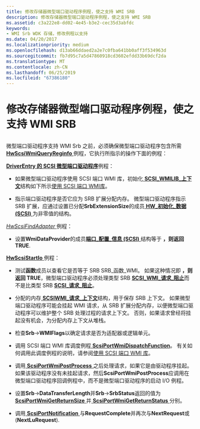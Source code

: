 ```yaml
---
title: 修改存储器微型端口驱动程序例程，使之支持 WMI SRB
description: 修改存储器微型端口驱动程序例程，使之支持 WMI SRB
ms.assetid: c3a222e8-dd02-4e45-b3e2-cec35d3abfdc
keywords:
- WMI Srb WDK 存储，修改例程以支持
ms.date: 04/20/2017
ms.localizationpriority: medium
ms.openlocfilehash: d13ab66ddaed2a2e7c0fba641bb0aff3f534963d
ms.sourcegitcommit: fb7d95c7a5d47860918cd3602efdd33b69dcf2da
ms.translationtype: MT
ms.contentlocale: zh-CN
ms.lasthandoff: 06/25/2019
ms.locfileid: "67386180"
---
```

# <a name="modifying-storage-miniport-driver-routines-to-support-wmi-srbs"></a>修改存储器微型端口驱动程序例程，使之支持 WMI SRB


## <span id="ddk_modifying_storage_miniport_driver_routines_to_support_wmi_srbs_kg"></span><span id="DDK_MODIFYING_STORAGE_MINIPORT_DRIVER_ROUTINES_TO_SUPPORT_WMI_SRBS_KG"></span>


微型端口驱动程序支持 WMI Srb 之前，必须确保微型端口驱动程序包含所需[ **HwScsiWmiQueryReginfo** ](https://docs.microsoft.com/windows-hardware/drivers/ddi/content/scsiwmi/nc-scsiwmi-pscsiwmi_query_reginfo)例程，它执行所指示的操作下面的例程：

[ **DriverEntry 的 SCSI 微型端口驱动程序**](https://docs.microsoft.com/windows-hardware/drivers/ddi/content/index)例程：

-   如果微型端口驱动程序使用 SCSI 端口 WMI 库，初始化[ **SCSI\_WMILIB\_上下文**](https://docs.microsoft.com/windows-hardware/drivers/ddi/content/scsiwmi/ns-scsiwmi-_scsiwmilib_context)结构如下所示[使用 SCSI 端口 WMI库](using-the-scsi-port-wmi-library.md)。

-   指示端口驱动程序是否它应为 SRB 扩展分配内存。 微型端口驱动程序指示 SRB 扩展，应通过设置已分配**SrbExtensionSize**的成员[ **HW\_初始化\_数据 (SCSI)** ](https://docs.microsoft.com/windows-hardware/drivers/ddi/content/srb/ns-srb-_hw_initialization_data)为非零值的结构。

[ *HwScsiFindAdapter* ](https://docs.microsoft.com/previous-versions/windows/hardware/drivers/ff557300(v=vs.85))例程：

-   设置**WmiDataProvider**的成员[**端口\_配置\_信息 (SCSI)** ](https://docs.microsoft.com/windows-hardware/drivers/ddi/content/srb/ns-srb-_port_configuration_information)结构等于 **，则返回 TRUE**.

[ **HwScsiStartIo** ](https://docs.microsoft.com/previous-versions/windows/hardware/drivers/ff557323(v=vs.85))例程：

-   测试**函数**成员以查看它是否等于 SRB SRB\_函数\_WMI。 如果这种情况即 **，则返回 TRUE**，微型端口驱动程序必须处理类型 SRB [ **SCSI\_WMI\_请求\_阻止**](https://docs.microsoft.com/windows-hardware/drivers/ddi/content/srb/ns-srb-_scsi_wmi_request_block)而不是比类型 SRB [ **SCSI\_请求\_阻止**](https://docs.microsoft.com/windows-hardware/drivers/ddi/content/srb/ns-srb-_scsi_request_block)。

-   分配的内存[ **SCSIWMI\_请求\_上下文**](https://docs.microsoft.com/windows-hardware/drivers/ddi/content/scsiwmi/ns-scsiwmi-scsiwmi_request_context)结构，用于保存 SRB 上下文。 如果微型端口驱动程序可能会挂起 WMI 请求，从 SRB 扩展分配内存，以便微型端口驱动程序可以维护整个 SRB 处理过程的请求上下文。 否则，如果请求曾经将挂起没有机会，为分配内存上下文从堆栈。

-   检查**Srb**-&gt;**WMIFlags**以确定请求是否为适配器或逻辑单元。

-   调用 SCSI 端口 WMI 库调度例程[ **ScsiPortWmiDispatchFunction**](https://docs.microsoft.com/windows-hardware/drivers/ddi/content/scsiwmi/nf-scsiwmi-scsiportwmidispatchfunction)。 有关如何调用此调度例程的说明，请参阅[使用 SCSI 端口 WMI 库](using-the-scsi-port-wmi-library.md)。

-   调用[ **ScsiPortWmiPostProcess** ](https://docs.microsoft.com/windows-hardware/drivers/ddi/content/scsiwmi/nf-scsiwmi-scsiportwmipostprocess)之后处理请求，如果它是由驱动程序挂起。 如果该驱动程序没有未挂起请求，然后**ScsiPortWmiPostProcess**应调用在微型端口驱动程序回调例程中，而不是微型端口驱动程序的启动 I/O 例程。

-   设置**Srb**-&gt;**DataTransferLength**并**Srb**-&gt;**SrbStatus**返回的值为[ **ScsiPortWmiGetReturnSize** ](https://docs.microsoft.com/windows-hardware/drivers/ddi/content/scsiwmi/nf-scsiwmi-scsiportwmigetreturnsize)并[ **ScsiPortWmiGetReturnStatus** ](https://docs.microsoft.com/windows-hardware/drivers/ddi/content/scsiwmi/nf-scsiwmi-scsiportwmigetreturnstatus)分别。

-   调用[ **ScsiPortNotification** ](https://docs.microsoft.com/windows-hardware/drivers/ddi/content/srb/nf-srb-scsiportnotification)与**RequestComplete**并再次与**NextRequest**或 (**NextLuRequest**).

 

 




